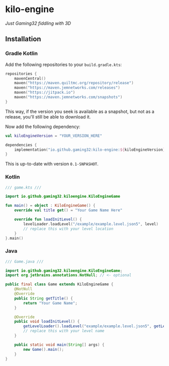 # kilo-engine
_Just Gaming32 fiddling with 3D_

## Installation
### Gradle Kotlin
Add the following repositories to your `build.gradle.kts`:
```kotlin
repositories {
    mavenCentral()
    maven("https://maven.quiltmc.org/repository/release")
    maven("https://maven.jemnetworks.com/releases")
    maven("https://jitpack.io")
    maven("https://maven.jemnetworks.com/snapshots")
}
```
This way, if the version you seek is available as a snapshot, but not as a release, you'll still be able to download it.

Now add the following dependency:
```kotlin
val kiloEngineVersion = "YOUR_VERSION_HERE"

dependencies {
    implementation("io.github.gaming32:kilo-engine:${kiloEngineVersion}")
}
```
This is up-to-date with version `0.1-SNPASHOT`.
### Kotlin
```kotlin
/// game.kts ///

import io.github.gaming32.kiloengine.KiloEngineGame

fun main() = object : KiloEngineGame() {
    override val title get() = "Your Game Name Here"

    override fun loadInitLevel() {
        levelLoader.loadLevel("/example/example.level.json5", level)
        // replace this with your level location
    }
}.main()
```
### Java
```java
/// Game.java ///

import io.github.gaming32.kiloengine.KiloEngineGame;
import org.jetbrains.annotations.NotNull; // <- optional

public final class Game extends KiloEngineGame {
    @NotNull
    @Override
    public String getTitle() {
        return "Your Game Name";
    }

    @Override
    public void loadInitLevel() {
        getLevelLoader().loadLevel("example/example.level.json5", getLevel());
        // replace this with your level name
    }

    public static void main(String[] args) {
        new Game().main();
    }
}
```